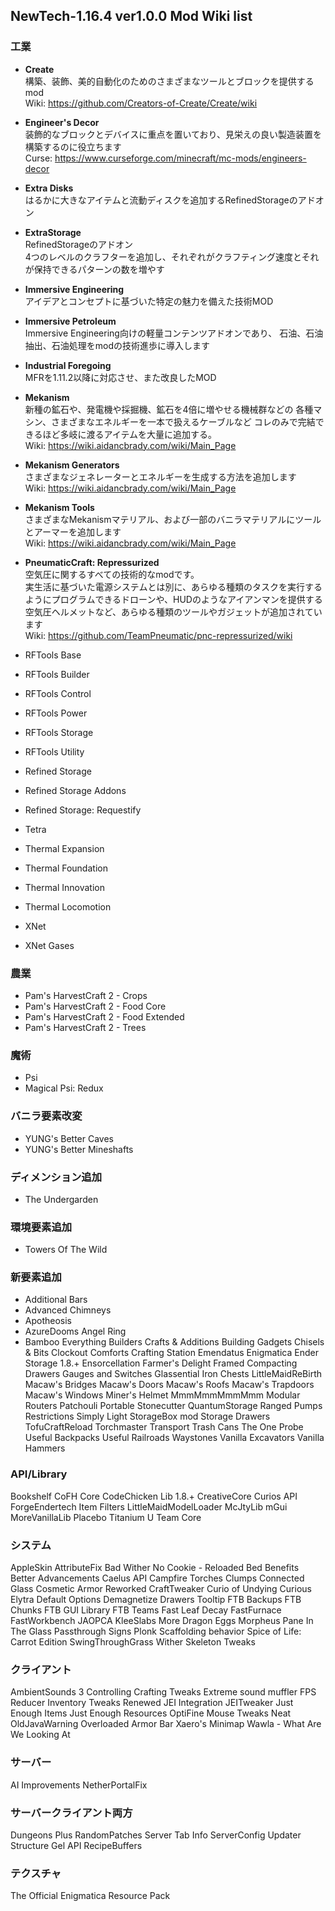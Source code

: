 ## NewTech-1.16.4 ver1.0.0 Mod Wiki list

### 工業
- **Create**  
構築、装飾、美的自動化のためのさまざまなツールとブロックを提供するmod  
Wiki: https://github.com/Creators-of-Create/Create/wiki  

- **Engineer's Decor**  
装飾的なブロックとデバイスに重点を置いており、見栄えの良い製造装置を構築するのに役立ちます  
Curse: https://www.curseforge.com/minecraft/mc-mods/engineers-decor  

- **Extra Disks**  
はるかに大きなアイテムと流動ディスクを追加するRefinedStorageのアドオン   

- **ExtraStorage**  
RefinedStorageのアドオン  
4つのレベルのクラフターを追加し、それぞれがクラフティング速度とそれが保持できるパターンの数を増やす   

- **Immersive Engineering**  
アイデアとコンセプトに基づいた特定の魅力を備えた技術MOD   

- **Immersive Petroleum**  
Immersive Engineering向けの軽量コンテンツアドオンであり、 石油、石油抽出、石油処理をmodの技術進歩に導入します  

- **Industrial Foregoing**  
MFRを1.11.2以降に対応させ、また改良したMOD  

- **Mekanism**  
新種の鉱石や、発電機や採掘機、鉱石を4倍に増やせる機械群などの
各種マシン、さまざまなエネルギーを一本で扱えるケーブルなど
コレのみで完結できるほど多岐に渡るアイテムを大量に追加する。  
Wiki: https://wiki.aidancbrady.com/wiki/Main_Page  

- **Mekanism Generators**  
さまざまなジェネレーターとエネルギーを生成する方法を追加します  
Wiki: https://wiki.aidancbrady.com/wiki/Main_Page  

- **Mekanism Tools**  
さまざまなMekanismマテリアル、および一部のバニラマテリアルにツールとアーマーを追加します  
Wiki: https://wiki.aidancbrady.com/wiki/Main_Page  

- **PneumaticCraft: Repressurized**  
空気圧に関するすべての技術的なmodです。  
実生活に基づいた電源システムとは別に、あらゆる種類のタスクを実行するようにプログラムできるドローンや、HUDのようなアイアンマンを提供する空気圧ヘルメットなど、あらゆる種類のツールやガジェットが追加されています  
Wiki: https://github.com/TeamPneumatic/pnc-repressurized/wiki  

- RFTools Base
- RFTools Builder
- RFTools Control
- RFTools Power
- RFTools Storage
- RFTools Utility
- Refined Storage
- Refined Storage Addons
- Refined Storage: Requestify
- Tetra
- Thermal Expansion
- Thermal Foundation
- Thermal Innovation
- Thermal Locomotion
- XNet
- XNet Gases

### 農業
- Pam's HarvestCraft 2 - Crops
- Pam's HarvestCraft 2 - Food Core
- Pam's HarvestCraft 2 - Food Extended
- Pam's HarvestCraft 2 - Trees

### 魔術
- Psi
- Magical Psi: Redux

### バニラ要素改変
- YUNG's Better Caves
- YUNG's Better Mineshafts

### ディメンション追加
- The Undergarden

### 環境要素追加
- Towers Of The Wild

### 新要素追加
- Additional Bars
- Advanced Chimneys
- Apotheosis
- AzureDooms Angel Ring
- Bamboo Everything
Builders Crafts & Additions
Building Gadgets
Chisels & Bits
Clockout
Comforts
Crafting Station
Emendatus Enigmatica
Ender Storage 1.8.+
Ensorcellation
Farmer's Delight
Framed Compacting Drawers
Gauges and Switches
Glassential
Iron Chests
LittleMaidReBirth
Macaw's Bridges
Macaw's Doors
Macaw's Roofs
Macaw's Trapdoors
Macaw's Windows
Miner's Helmet
MmmMmmMmmMmm
Modular Routers
Patchouli
Portable Stonecutter
QuantumStorage
Ranged Pumps
Restrictions
Simply Light
StorageBox mod
Storage Drawers
TofuCraftReload
Torchmaster
Transport
Trash Cans
The One Probe
Useful Backpacks
Useful Railroads
Waystones
Vanilla Excavators
Vanilla Hammers

### API/Library
Bookshelf
CoFH Core
CodeChicken Lib 1.8.+
CreativeCore
Curios API
ForgeEndertech
Item Filters
LittleMaidModelLoader
McJtyLib
mGui
MoreVanillaLib
Placebo
Titanium
U Team Core

### システム
AppleSkin
AttributeFix
Bad Wither No Cookie - Reloaded
Bed Benefits
Better Advancements
Caelus API
Campfire Torches
Clumps
Connected Glass
Cosmetic Armor Reworked
CraftTweaker
Curio of Undying
Curious Elytra
Default Options
Demagnetize
Drawers Tooltip
FTB Backups
FTB Chunks
FTB GUI Library
FTB Teams
Fast Leaf Decay
FastFurnace
FastWorkbench
JAOPCA
KleeSlabs
More Dragon Eggs
Morpheus
Pane In The Glass
Passthrough Signs
Plonk
Scaffolding behavior
Spice of Life: Carrot Edition
SwingThroughGrass
Wither Skeleton Tweaks

### クライアント
AmbientSounds 3
Controlling
Crafting Tweaks
Extreme sound muffler
FPS Reducer
Inventory Tweaks Renewed
JEI Integration
JEITweaker
Just Enough Items
Just Enough Resources
OptiFine
Mouse Tweaks
Neat
OldJavaWarning
Overloaded Armor Bar
Xaero's Minimap
Wawla - What Are We Looking At

### サーバー
AI Improvements
NetherPortalFix

### サーバークライアント両方
Dungeons Plus
RandomPatches
Server Tab Info
ServerConfig Updater
Structure Gel API
RecipeBuffers

### テクスチャ
The Official Enigmatica Resource Pack
